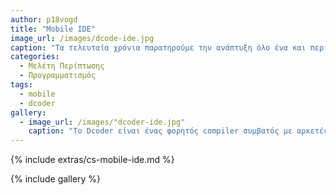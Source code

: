 ```yaml
---
author: p18vogd
title: "Mobile IDE"
image_url: /images/dcode-ide.jpg
caption: "Τα τελευταία χρόνια παρατηρούμε την ανάπτυξη όλο ένα και περισσότερο των mobile ide. Τέτοιου είδους εφαρμογές έχουν αποδειχτεί εύχρηστες για απλό προγραμματισμό, μέσα από τα mobile ide ο χρήστης μπορεί να δοκιμάσει νέες γλώσσες προγραμματισμού και να πειραματιστεί σε ένα διαφορετικό περιβάλλον. Ωστόσο τέτοιες εφαρμογές δεν μπορούν να χρησιμοποιηθούν για μεγάλα Project λόγο του ότι οι φορητές συσκευές- smartphone διαθέτουν περιορισμένους πόρους."
categories:
  - Μελέτη Περίπτωσης
  - Προγραμματισμός
tags:
  - mobile
  - dcoder
gallery:
  - image_url: /images/"dcoder-ide.jpg"
    caption: "Το Dcoder είναι ένας φορητός compiler συμβατός με αρκετές γλώσσες προγραμματισμού. Είναι συμβατός με συσκευές Android και IOS. Ό χρήστης μπορεί να δοκιμάσει απλές προγραμματίστηκες ιδέες στο κινητό του τηλέφωνο από όπου και να βρίσκεται."
---
```


{% include extras/cs-mobile-ide.md %}

{% include gallery %}